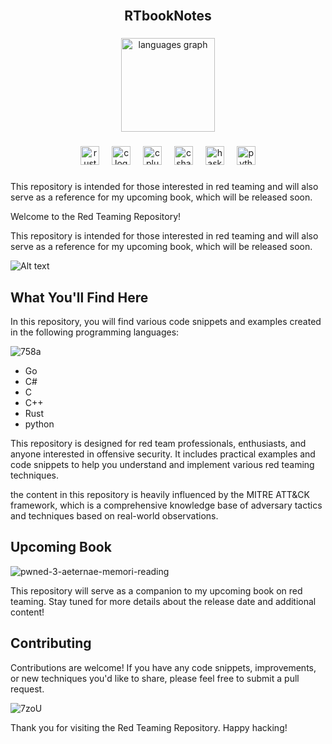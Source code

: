 <br clear="both">

<h2 align="center">RTbookNotes</h2>

###

<div align="center">
  <img src="https://github-readme-stats.vercel.app/api/top-langs?username=michredteam&locale=en&hide_title=true&layout=compact&card_width=320&langs_count=5&theme=dracula&hide_border=true" height="150" alt="languages graph"  />
</div>


###

<div align="center">
  <img src="https://skillicons.dev/icons?i=rust" height="30" alt="rust logo"  />
  <img width="12" />
  <img src="https://cdn.jsdelivr.net/gh/devicons/devicon/icons/c/c-original.svg" height="30" alt="c logo"  />
  <img width="12" />
  <img src="https://cdn.jsdelivr.net/gh/devicons/devicon/icons/cplusplus/cplusplus-original.svg" height="30" alt="cplusplus logo"  />
  <img width="12" />
  <img src="https://cdn.jsdelivr.net/gh/devicons/devicon/icons/csharp/csharp-original.svg" height="30" alt="csharp logo"  />
  <img width="12" />
  <img src="https://cdn.jsdelivr.net/gh/devicons/devicon/icons/haskell/haskell-original.svg" height="30" alt="haskell logo"  />
  <img width="12" />
  <img src="https://cdn.jsdelivr.net/gh/devicons/devicon/icons/python/python-original.svg" height="30" alt="python logo"  />
</div>

###

<div align="left">
</div>

###



This repository is intended for those interested in red teaming and will also serve as a reference for my upcoming book, which will be released soon.

Welcome to the Red Teaming Repository!

This repository is intended for those interested in red teaming and will also serve as a reference for my upcoming book, which will be released soon. 


![Alt text](https://spotify-recently-played-readme.vercel.app/api?user=31muh6o4q22ch45ii33ajackeb6m&unique={true|1|on|yes})

## What You'll Find Here

In this repository, you will find various code snippets and examples created in the following programming languages:

![758a](https://github.com/michredteam/RTbookNotes/assets/168865716/f94231d0-6c9e-4b89-ba9c-e0b7a03b5472)

- Go
- C#
- C
- C++
- Rust
- python

This repository is designed for red team professionals, enthusiasts, and anyone interested in offensive security. It includes practical examples and code snippets to help you understand and implement various red teaming techniques.

the content in this repository is heavily influenced by the MITRE ATT&CK framework, which is a comprehensive knowledge base of adversary tactics and techniques based on real-world observations.

## Upcoming Book

![pwned-3-aeternae-memori-reading](https://github.com/michredteam/RTbookNotes/assets/168865716/58e4cdef-afcf-4c6b-ad04-fbada43bb39f)


This repository will serve as a companion to my upcoming book on red teaming. Stay tuned for more details about the release date and additional content!

## Contributing

Contributions are welcome! If you have any code snippets, improvements, or new techniques you'd like to share, please feel free to submit a pull request.


![7zoU](https://github.com/michredteam/RTbookNotes/assets/168865716/b0c72247-0632-4e4f-9183-2fd9485ccc38)

Thank you for visiting the Red Teaming Repository. Happy hacking!
